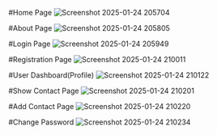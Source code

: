 #Home Page
![Screenshot 2025-01-24 205704](https://github.com/user-attachments/assets/7501edf3-8be5-4bf2-9308-4828d0193cc9)

#About Page
![Screenshot 2025-01-24 205805](https://github.com/user-attachments/assets/b5db4e62-418f-4eda-a028-38d2b2ee460b)

#Login Page
![Screenshot 2025-01-24 205949](https://github.com/user-attachments/assets/cf6f1eb7-3e3e-49b3-ba32-3bcfc5e3e7d5)

#Registration Page
![Screenshot 2025-01-24 210011](https://github.com/user-attachments/assets/735b5565-4c93-44b3-a1ad-81c3801e5b81)

#User Dashboard(Profile)
![Screenshot 2025-01-24 210122](https://github.com/user-attachments/assets/cff59973-ec11-4af1-88a6-5680023b6a3e)

#Show Contact Page
![Screenshot 2025-01-24 210201](https://github.com/user-attachments/assets/ef2bd6ea-4e26-4437-913a-2f5c8f823714)

#Add Contact Page
![Screenshot 2025-01-24 210220](https://github.com/user-attachments/assets/16295f2f-b30b-4eaa-ab7a-2c97f85a75d2)

#Change Password 
![Screenshot 2025-01-24 210234](https://github.com/user-attachments/assets/d6430c98-7f69-4fe5-b53a-485f99684ff8)
